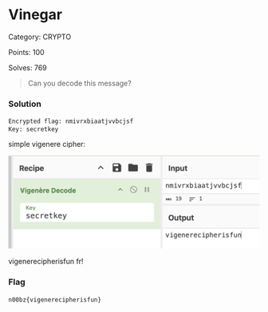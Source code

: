 # Vinegar

Category: CRYPTO

Points: 100

Solves: 769

>Can you decode this message?

### Solution

```
Encrypted flag: nmivrxbiaatjvvbcjsf
Key: secretkey
```

simple vigenere cipher:

![Cyberchef Decode](/images/Vinegar.png)

vigenerecipherisfun fr!

### Flag

```n00bz{vigenerecipherisfun}```